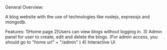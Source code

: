 General Overview:

A blog website with the use of technologies like nodejs, expressjs and mongodb.

Features:
1)Home page
2)Users can view blogs without logging in.
3) Admin panel for user to create, edit and delete the blogs. (For admin access, you should go to "home url" + "/admin" )
4) Interactive UI



